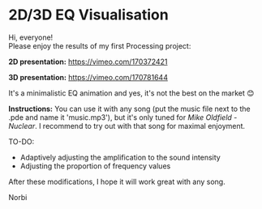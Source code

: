 # 2D/3D EQ Visualisation


Hi, everyone! <br>
Please enjoy the results of my first Processing project:

**2D presentation:** https://vimeo.com/170372421 <br>

**3D presentation:** https://vimeo.com/170781644

It's a minimalistic EQ animation and yes, it's not the best on the market :blush:

**Instructions:** You can use it with any song (put the music file next to the .pde and name it 'music.mp3'), but it's only tuned for *Mike Oldfield - Nuclear*. I recommend to try out with that song for maximal enjoyment. 

TO-DO:
  - Adaptively adjusting the amplification to the sound intensity
  - Adjusting the proportion of frequency values

After these modifications, I hope it will work great with any song.

Norbi
